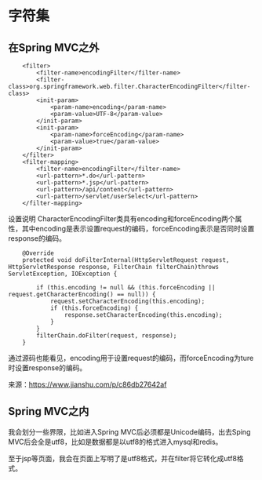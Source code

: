 # 字符集

## 在Spring MVC之外
```
    <filter>
        <filter-name>encodingFilter</filter-name>
        <filter-class>org.springframework.web.filter.CharacterEncodingFilter</filter-class>
        <init-param>
            <param-name>encoding</param-name>
            <param-value>UTF-8</param-value>
        </init-param>
        <init-param>
            <param-name>forceEncoding</param-name>
            <param-value>true</param-value>
        </init-param>
    </filter>
    <filter-mapping>
        <filter-name>encodingFilter</filter-name>
        <url-pattern>*.do</url-pattern>
        <url-pattern>*.jsp</url-pattern>
        <url-pattern>/api/content</url-pattern>
        <url-pattern>/servlet/userSelect</url-pattern>
    </filter-mapping>
```
设置说明
CharacterEncodingFilter类具有encoding和forceEncoding两个属性，其中encoding是表示设置request的编码，forceEncoding表示是否同时设置response的编码。
```
    @Override
    protected void doFilterInternal(HttpServletRequest request, HttpServletResponse response, FilterChain filterChain)throws ServletException, IOException {

        if (this.encoding != null && (this.forceEncoding || request.getCharacterEncoding() == null)) {
            request.setCharacterEncoding(this.encoding);
            if (this.forceEncoding) {
                response.setCharacterEncoding(this.encoding);
            }
        }
        filterChain.doFilter(request, response);
    }
```
通过源码也能看见，encoding用于设置request的编码，而forceEncoding为ture时设置response的编码。

来源：https://www.jianshu.com/p/c86db27642af


## Spring MVC之内
我会划分一些界限，比如进入Spring MVC后必须都是Unicode编码，出去Sping MVC后会全是utf8，比如是数据都是以utf8的格式进入mysql和redis。

至于jsp等页面，我会在页面上写明了是utf8格式，并在filter将它转化成utf8格式。
